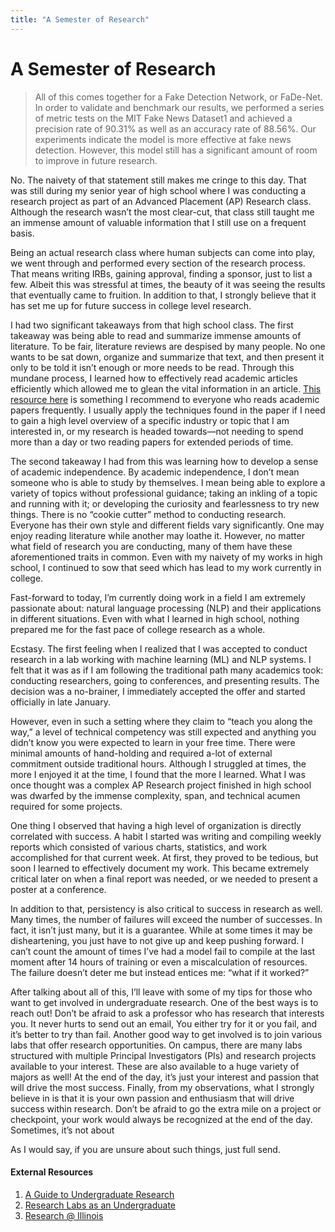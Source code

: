 ```yaml
---
title: "A Semester of Research"
---
```


# A Semester of Research

> All of this comes together for a Fake Detection Network, or FaDe-Net. In order to validate and benchmark our results, we performed a series of metric tests on the MIT Fake News Dataset1 and achieved a precision rate of 90.31% as well as an accuracy rate of 88.56%. Our experiments indicate the model is more effective at fake news detection. However, this model still has a significant amount of room to improve in future research.

No. The naivety of that statement still makes me cringe to this day. That was still during my senior year of high school where I was conducting a research project as part of an Advanced Placement (AP) Research class. Although the research wasn’t the most clear-cut, that class still taught me an immense amount of valuable information that I still use on a frequent basis.

Being an actual research class where human subjects can come into play, we went through and performed every section of the research process. That means writing IRBs, gaining approval, finding a sponsor, just to list a few. Albeit this was stressful at times, the beauty of it was seeing the results that eventually came to fruition. In addition to that, I strongly believe that it has set me up for future success in college level research.

I had two significant takeaways from that high school class. The first takeaway was being able to read and summarize immense amounts of literature. To be fair, literature reviews are despised by many people. No one wants to be sat down, organize and summarize that text, and then present it only to be told it isn’t enough or more needs to be read. Through this mundane process, I learned how to effectively read academic articles efficiently which allowed me to glean the vital information in an article. [This resource here](https://web.stanford.edu/class/ee384m/Handouts/HowtoReadPaper.pdf) is something I recommend to everyone who reads academic papers frequently. I usually apply the techniques found in the paper if I need to gain a high level overview of a specific industry or topic that I am interested in, or my research is headed towards—not needing to spend more than a day or two reading papers for extended periods of time.

The second takeaway I had from this was learning how to develop a sense of academic independence. By academic independence, I don’t mean someone who is able to study by themselves. I mean being able to explore a variety of topics without professional guidance; taking an inkling of a topic and running with it; or developing the curiosity and fearlessness to try new things. There is no “cookie cutter” method to conducting research. Everyone has their own style and different fields vary significantly. One may enjoy reading literature while another may loathe it. However, no matter what field of research you are conducting, many of them have these aforementioned traits in common. Even with my naivety of my works in high school, I continued to sow that seed which has lead to my work currently in college.

Fast-forward to today, I’m currently doing work in a field I am extremely passionate about: natural language processing (NLP) and their applications in different situations. Even with what I learned in high school, nothing prepared me for the fast pace of college research as a whole.

Ecstasy. The first feeling when I realized that I was accepted to conduct research in a lab working with machine learning (ML) and NLP systems. I felt that it was as if I am following the traditional path many academics took: conducting researchers, going to conferences, and presenting results. The decision was a no-brainer, I immediately accepted the offer and started officially in late January.

However, even in such a setting where they claim to “teach you along the way,” a level of technical competency was still expected and anything you didn’t know you were expected to learn in your free time. There were minimal amounts of hand-holding and required a-lot of external commitment outside traditional hours. Although I struggled at times, the more I enjoyed it at the time, I found that the more I learned. What I was once thought was a complex AP Research project finished in high school was dwarfed by the immense complexity, span, and technical acumen required for some projects.

One thing I observed that having a high level of organization is directly correlated with success. A habit I started was writing and compiling weekly reports which consisted of various charts, statistics, and work accomplished for that current week. At first, they proved to be tedious, but soon I learned to effectively document my work. This became extremely critical later on when a final report was needed, or we needed to present a poster at a conference.

In addition to that, persistency is also critical to success in research as well. Many times, the number of failures will exceed the number of successes. In fact, it isn’t just many, but it is a guarantee. While at some times it may be disheartening, you just have to not give up and keep pushing forward. I can’t count the amount of times I’ve had a model fail to compile at the last moment after 14 hours of training or even a miscalculation of resources. The failure doesn’t deter me but instead entices me: “what if it worked?”

After talking about all of this, I’ll leave with some of my tips for those who want to get involved in undergraduate research. One of the best ways is to reach out! Don’t be afraid to ask a professor who has research that interests you. It never hurts to send out an email, You either try for it or you fail, and it’s better to try than fail. Another good way to get involved is to join various labs that offer research opportunities. On campus, there are many labs structured with multiple Principal Investigators (PIs) and research projects available to your interest. These are also available to a huge variety of majors as well! At the end of the day, it’s just your interest and passion that will drive the most success. Finally, from my observations, what I strongly believe in is that it is your own passion and enthusiasm that will drive success within research. Don’t be afraid to go the extra mile on a project or checkpoint, your work would always be recognized at the end of the day. Sometimes, it’s not about

As I would say, if you are unsure about such things, just full send.

#### External Resources

1. [A Guide to Undergraduate Research](https://www.nature.com/articles/d41586-019-00871-x)
2. [Research Labs as an Undergraduate](https://www.blakeporterneuro.com/science/navigating-academia-as-an-undergraduate/how-to-get-into-a-research-lab-as-an-undergraduate/)
3. [Research @ Illinois](https://undergradresearch.illinois.edu)
